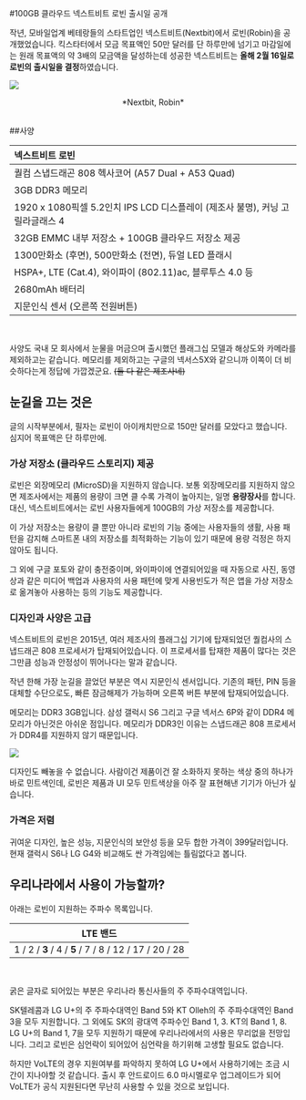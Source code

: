 #100GB 클라우드 넥스트비트 로빈 출시일 공개
<br>

작년, 모바일업계 베테랑들의 스타트업인 넥스트비트(Nextbit)에서 로빈(Robin)을 공개했었습니다. 킥스타터에서 모금 목표액인 50만 달러를 단 하루만에 넘기고 마감일에는 원래 목표액의 약 3배의 모금액을 달성하는데 성공한 넥스트비트는 **올해 2월 16일로 로빈의 출시일을 결정**하였습니다.
<br>

![](http://phandroid.s3.amazonaws.com/wp-content/uploads/2015/09/nextbit-robin-3.png)
<center>*Nextbit, Robin*</center>

<br>

##사양

|넥스트비트 로빈|
|:-----|
|퀄컴 스냅드래곤 808 헥사코어 (A57 Dual + A53 Quad)|
|3GB DDR3 메모리|
|1920 x 1080픽셀 5.2인치 IPS LCD 디스플레이 (제조사 불명), 커닝 고릴라글래스 4|
|32GB EMMC 내부 저장소 + 100GB 클라우드 저장소 제공|
|1300만화소 (후면), 500만화소 (전면), 듀얼 LED 플래시|
|HSPA+, LTE (Cat.4), 와이파이 (802.11)ac, 블루투스 4.0 등|
|2680mAh 배터리|
|지문인식 센서 (오른쪽 전원버튼)|
<br>

사양도 국내 모 회사에서 눈물을 머금으며 출시했던 플래그십 모델과 해상도와 카메라를 제외하고는 같습니다. 메모리를 제외하고는 구글의 넥서스5X와 같으니까 이쪽이 더 비슷하다는게 정답에 가깝겠군요. ~~(둘 다 같은 제조사네)~~
<br>

## 눈길을 끄는 것은

글의 시작부분에서, 필자는 로빈이 아이캐치만으로 150만 달러를 모았다고 했습니다. 심지어 목표액은 단 하루만에.
<br>

### 가상 저장소 (클라우드 스토리지) 제공

로빈은 외장메모리 (MicroSD)을 지원하지 않습니다. 보통 외장메모리를 지원하지 않으면 제조사에서는 제품의 용량이 크면 클 수록 가격이 높아지는, 일명 **용량장사**를 합니다. 대신, 넥스트비트에서는 로빈 사용자들에게 100GB의 가상 저장소를 제공합니다.

이 가상 저장소는 용량이 클 뿐만 아니라 로빈의 기능 중에는 사용자들의 생활, 사용 패턴을 감지해 스마트폰 내의 저장소를 최적화하는 기능이 있기 때문에 용량 걱정은 하지 않아도 됩니다.

그 외에 구글 포토와 같이 충전중이며, 와이파이에 연결되어있을 때 자동으로 사진, 동영상과 같은 미디어 백업과 사용자의 사용 패턴에 맞게 사용빈도가 적은 앱을 가상 저장소로 옮겨놓아 사용하는 등의 기능도 제공합니다.
<br>

### 디자인과 사양은 고급

넥스트비트의 로빈은 2015년, 여러 제조사의 플래그십 기기에 탑재되었던 퀄컴사의 스냅드래곤 808 프로세서가 탑재되어있습니다. 이 프로세서를 탑재한 제품이 많다는 것은 그만큼 성능과 안정성이 뛰어나다는 말과 같습니다.

작년 한해 가장 눈길을 끌었던 부분은 역시 지문인식 센서입니다. 기존의 패턴, PIN 등을 대체할 수단으로도, 빠른 잠금해제가 가능하며 오른쪽 버튼 부분에 탑재되어있습니다.

메모리는 DDR3 3GB입니다. 삼성 갤럭시 S6 그리고 구글 넥서스 6P와 같이 DDR4 메모리가 아닌것은 아쉬운 점입니다. 메모리가 DDR3인 이유는 스냅드래곤 808 프로세서가 DDR4를 지원하지 않기 때문입니다.<br>

![](http://upload.appvv.com/2015/0902/1441178761258.jpg)

디자인도 빼놓을 수 없습니다. 사람이건 제품이건 잘 소화하지 못하는 색상 중의 하나가 바로 민트색인데, 로빈은 제품과 UI 모두 민트색상을 아주 잘 표현해낸 기기가 아닌가 싶습니다.
<br>

### 가격은 저렴

귀여운 디자인, 높은 성능, 지문인식의 보안성 등을 모두 합한 가격이 399달러입니다. 현재 갤럭시 S6나 LG G4와 비교해도 싼 가격임에는 틀림없다고 봅니다.
<br>

## 우리나라에서 사용이 가능할까?

아래는 로빈이 지원하는 주파수 목록입니다.
<br>

|LTE 밴드|
|--------|
|1 / 2 / **3** / 4 / **5** / 7 / 8 / 12 / 17 / 20 / 28|
<br>

굵은 글자로 되어있는 부분은 우리나라 통신사들의 주 주파수대역입니다.

SK텔레콤과 LG U+의 주 주파수대역인 Band 5와 KT Olleh의 주 주파수대역인 Band 3을 모두 지원합니다. 그 외에도 SK의 광대역 주파수인 Band 1, 3. KT의 Band 1, 8. LG U+의 Band 1, 7을 모두 지원하기 때문에 우리나라에서의 사용은 무리없을 전망입니다. 
그리고 로빈은 심언락이 되어있어 심언락을 하기위해 고생할 필요도 없습니다.

하지만 VoLTE의 경우 지원여부를 파악하지 못하여 LG U+에서 사용하기에는 조금 시간이 지나야할 것 같습니다. 출시 후 안드로이드 6.0 마시멜로우 업그레이드가 되어 VoLTE가 공식 지원된다면 무난히 사용할 수 있을 것으로 보입니다.

